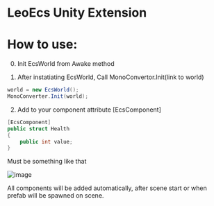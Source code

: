 # LeoEcs Unity Extension
# How to use:
0) Init EcsWorld from Awake method

1) After instatiating EcsWorld, Call MonoConvertor.Init(link to world)
```C#
world = new EcsWorld();
MonoConverter.Init(world);
```

2) Add to your component attribute [EcsComponent]
```C#
[EcsComponent]
public struct Health 
{ 
    public int value;
}
```
Must be something like that

![image](https://user-images.githubusercontent.com/37613162/115751740-24a8be00-a3a2-11eb-8f63-4788e3c3770d.png)

All components will be added automatically, after scene start or when prefab will be spawned on scene.

